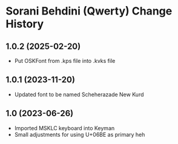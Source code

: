 Sorani Behdini (Qwerty) Change History
====================

1.0.2 (2025-02-20)
------------------
* Put OSKFont from .kps file into .kvks file

1.0.1 (2023-11-20)
----------------
* Updated font to be named Scheherazade New Kurd

1.0 (2023-06-26)
----------------
* Imported MSKLC keyboard into Keyman
* Small adjustments for using U+06BE as primary heh 
